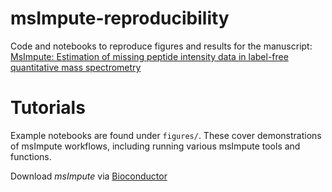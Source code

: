 # msImpute-reproducibility
Code and notebooks to reproduce figures and results for the manuscript: [MsImpute: Estimation of missing peptide intensity data in label-free quantitative mass spectrometry](https://doi.org/10.1016/j.mcpro.2023.100558)

# Tutorials
Example notebooks are found under `figures/`. These cover demonstrations of msImpute workflows, including running various msImpute tools and functions.

Download *msImpute* via [Bioconductor](https://bioconductor.org/packages/release/bioc/html/msImpute.html)
